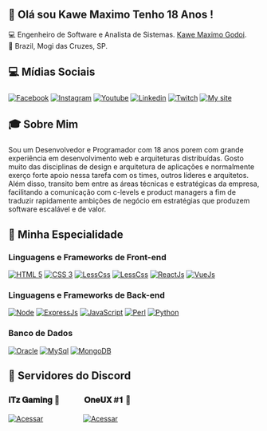 ## 👋 Olá sou Kawe Maximo Tenho 18 Anos !

💻 Engenheiro de Software e Analista de Sistemas. [Kawe Maximo Godoi](https://www.instagram.com/kawe_maximo/).<br>
🏡 Brazil, Mogi das Cruzes, SP.

## 💻 Mídias Sociais
###
[![Facebook](https://img.shields.io/badge/Facebook-3b5998?style=for-the-badge&logo=facebook&logoColor=white)](https://www.facebook.com/kawemaximo.maximo)
[![Instagram](https://img.shields.io/badge/Instagram-E1306C?style=for-the-badge&logo=instagram&logoColor=white)](https://www.instagram.com/kawe_maximo/)
[![Youtube](https://img.shields.io/badge/Yotube-FF0000?style=for-the-badge&logo=youtube&logoColor=white)](https://www.youtube.com/channel/UCzfGAeNgcMmrMmfdUUprbMA)
[![Linkedin](https://img.shields.io/badge/Linkedin-0e76a8?style=for-the-badge&logo=linkedin&logoColor=white)](https://www.linkedin.com/in/kawe-maximo-godoi/)
[![Twitch](https://img.shields.io/badge/Twitch-6441a5?style=for-the-badge&logo=twitch&logoColor=white)](https://www.twitch.tv/kawe_maximo)
[![My site](https://img.shields.io/badge/MaxG2-purple?style=for-the-badge&logo=m&logoColor=white)](https://maxg2.com)

## 🎓 Sobre Mim 
###
Sou um Desenvolvedor e Programador com 18 anos porem com grande experiência em desenvolvimento web e arquiteturas distribuídas.
Gosto muito das disciplinas de design e arquitetura de aplicações e normalmente exerço forte apoio nessa tarefa com os times, outros líderes e arquitetos. Além disso, transito bem entre as áreas técnicas e estratégicas da empresa, facilitando a comunicação com c-levels e product managers a fim de traduzir rapidamente ambições de negócio em estratégias que produzem software escalável e de valor.

## 🚀 Minha Especialidade

### Linguagens e Frameworks de Front-end
[![HTML 5](https://img.shields.io/badge/HTML5-E34F26?style=for-the-badge&logo=html5&logoColor=white)](https://www.w3.org/standards/webdesign/htmlcss.html)
[![CSS 3](https://img.shields.io/badge/CSS3-1572B6?style=for-the-badge&logo=css3&logoColor=white)](https://www.w3.org/standards/webdesign/htmlcss.html)
[![LessCss](https://img.shields.io/badge/Less-1d365d?style=for-the-badge&logo=less&logoColor=white)](http://lesscss.org/)
[![LessCss](https://img.shields.io/badge/Tailwind%20CSS-38B2AC?style=for-the-badge&logo=Tailwind%20CSS&logoColor=white)](https://tailwindcss.com/)
[![ReactJs](https://img.shields.io/badge/React-20232A?style=for-the-badge&logo=react&logoColor=61DAFB)](https://reactjs.org/)
[![VueJs](https://img.shields.io/badge/Vue.js-35495E?style=for-the-badge&logo=vue.js&logoColor=4FC08d)](https://vuejs.org)


### Linguagens e Frameworks de Back-end
[![Node](https://img.shields.io/badge/Node.js-43853D?style=for-the-badge&logo=node.js&logoColor=white)](https://nodejs.org)
[![ExpressJs](https://img.shields.io/badge/express-000000?style=for-the-badge&logo=express&logoColor=white)](https://expressjs.com/)
[![JavaScript](https://img.shields.io/badge/Javascript-e1af24?style=for-the-badge&logo=javascript&logoColor=white)](https://developer.mozilla.org/pt-BR/docs/Web/JavaScript)
[![Perl](https://img.shields.io/badge/perl-white?style=for-the-badge&logo=perl&logoColor=993399)](htpps://perl.org)
[![Python](https://img.shields.io/badge/python-blue?style=for-the-badge&logo=python&logoColor=FFFF00)](https://python.org)

### Banco de Dados
[![Oracle](https://img.shields.io/badge/oracle-white?style=for-the-badge&logo=oracle&logoColor=red)](htpps://oracle.com)
[![MySql](https://img.shields.io/badge/MySQL-00000F?style=for-the-badge&logo=mysql&logoColor=white)](https://www.mysql.com/)
[![MongoDB](https://img.shields.io/badge/MongoDB-4EA94B?style=for-the-badge&logo=mongodb&logoColor=white)](https://www.mongodb.com/)

## 🤖 Servidores do Discord

### 𝐢𝐓𝐳 𝐆𝐚𝐦𝐢𝐧𝐠 🚀 ㅤㅤㅤ𝐎𝐧𝐞𝐔𝐗 #𝟏 :tada: 
[![Acessar](https://img.shields.io/badge/Discord-b21815?style=for-the-badge&logo=discord&logoColor=white)](https://discord.gg/qx3crSF4C5)ㅤㅤㅤ   ㅤㅤ [![Acessar](https://img.shields.io/badge/Discord-9c64ed?style=for-the-badge&logo=discord&logoColor=white)](https://discord.gg/NjH9wUSPW9)
